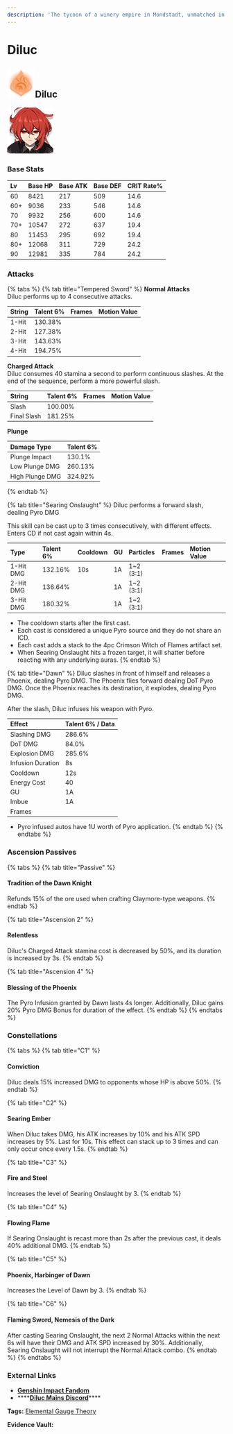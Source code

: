 ```yaml
---
description: 'The tycoon of a winery empire in Mondstadt, unmatched in every possible way.'
---
```


# Diluc

## ![](../../.gitbook/assets/element_pyro.png)Diluc

![](../../.gitbook/assets/diluc.png)

### **Base Stats**

| Lv | Base HP | Base ATK | Base DEF | CRIT Rate% |
| :--- | :--- | :--- | :--- | :--- |
| 60 | 8421 | 217 | 509 | 14.6 |
| 60+ | 9036 | 233 | 546 | 14.6 |
| 70 | 9932 | 256 | 600 | 14.6 |
| 70+ | 10547 | 272 | 637 | 19.4 |
| 80 | 11453 | 295 | 692 | 19.4 |
| 80+ | 12068 | 311 | 729 | 24.2 |
| 90 | 12981 | 335 | 784 | 24.2 |

### **Attacks**

{% tabs %}
{% tab title="Tempered Sword" %}
**Normal Attacks**  
Diluc performs up to 4 consecutive attacks.

| String | Talent 6% | Frames | Motion Value |
| :--- | :--- | :--- | :--- |
| 1-Hit | 130.38% |  |  |
| 2-Hit | 127.38% |  |  |
| 3-Hit | 143.63% |  |  |
| 4-Hit | 194.75% |  |  |

**Charged Attack**  
Diluc consumes 40 stamina a second to perform continuous slashes. At the end of the sequence, perform a more powerful slash.

| String | Talent 6% | Frames | Motion Value |
| :--- | :--- | :--- | :--- |
| Slash | 100.00% |  |  |
| Final Slash | 181.25% |  |  |

**Plunge**

| Damage Type | Talent 6% |
| :--- | :--- |
| Plunge Impact | 130.1% |
| Low Plunge DMG | 260.13% |
| High Plunge DMG | 324.92% |
{% endtab %}

{% tab title="Searing Onslaught" %}
Diluc performs a forward slash, dealing Pyro DMG

This skill can be cast up to 3 times consecutively, with different effects. Enters CD if not cast again within 4s.

| Type | Talent 6% | Cooldown | GU | Particles | Frames | Motion Value |
| :--- | :--- | :--- | :--- | :--- | :--- | :--- |
| 1-Hit DMG | 132.16% | 10s | 1A | 1~2 \(3:1\) |  |  |
| 2-Hit DMG | 136.64% |  | 1A | 1~2 \(3:1\) |  |  |
| 3-Hit DMG | 180.32% |  | 1A | 1~2 \(3:1\) |  |  |

* The cooldown starts after the first cast.
* Each cast is considered a unique Pyro source and they do not share an ICD.
* Each cast adds a stack to the 4pc Crimson Witch of Flames artifact set.
* When Searing Onslaught hits a frozen target, it will shatter before reacting with any underlying auras.
{% endtab %}

{% tab title="Dawn" %}
Diluc slashes in front of himself and releases a Phoenix, dealing Pyro DMG. The Phoenix flies forward dealing DoT Pyro DMG. Once the Phoenix reaches its destination, it explodes, dealing Pyro DMG.

After the slash, Diluc infuses his weapon with Pyro.

| Effect | Talent 6% / Data |
| :--- | :--- |
| Slashing DMG | 286.6% |
| DoT DMG | 84.0% |
| Explosion DMG | 285.6% |
| Infusion Duration | 8s |
| Cooldown | 12s |
| Energy Cost | 40 |
| GU | 1A |
| Imbue | 1A |
| Frames |  |

* Pyro infused autos have 1U worth of Pyro application.
{% endtab %}
{% endtabs %}

### **Ascension Passives**

{% tabs %}
{% tab title="Passive" %}
#### Tradition of the Dawn Knight

Refunds 15% of the ore used when crafting Claymore-type weapons.
{% endtab %}

{% tab title="Ascension 2" %}
#### Relentless

Diluc's Charged Attack stamina cost is decreased by 50%, and its duration is increased by 3s.
{% endtab %}

{% tab title="Ascension 4" %}
#### Blessing of the Phoenix

The Pyro Infusion granted by Dawn lasts 4s longer. Additionally, Diluc gains 20% Pyro DMG Bonus for duration of the effect.
{% endtab %}
{% endtabs %}

### Constellations

{% tabs %}
{% tab title="C1" %}
#### Conviction

Diluc deals 15% increased DMG to opponents whose HP is above 50%.
{% endtab %}

{% tab title="C2" %}
#### Searing Ember

When Diluc takes DMG, his ATK increases by 10% and his ATK SPD increases by 5%. Last for 10s. This effect can stack up to 3 times and can only occur once every 1.5s.
{% endtab %}

{% tab title="C3" %}
#### Fire and Steel

Increases the level of Searing Onslaught by 3.
{% endtab %}

{% tab title="C4" %}
#### Flowing Flame

If Searing Onslaught is recast more than 2s after the previous cast, it deals 40% additional DMG.
{% endtab %}

{% tab title="C5" %}
#### Phoenix, Harbinger of Dawn

Increases the Level of Dawn by 3.
{% endtab %}

{% tab title="C6" %}
#### **Flaming Sword, Nemesis of the Dark**

After casting Searing Onslaught, the next 2 Normal Attacks within the next 6s will have their DMG and ATK SPD increased by 30%. Additionally, Searing Onslaught will not interrupt the Normal Attack combo.
{% endtab %}
{% endtabs %}

### **External Links**

* [**Genshin Impact Fandom**](https://genshin-impact.fandom.com/wiki/Bennett)
* \*\*\*\*[**Diluc Mains Discord**](https://discord.gg/af9MWyd)\*\*\*\*

**Tags:** [Elemental Gauge Theory](https://library.keqingmains.com/mechanics/combat/elemental-reactions/elemental-gauge-theory)

**Evidence Vault:**

